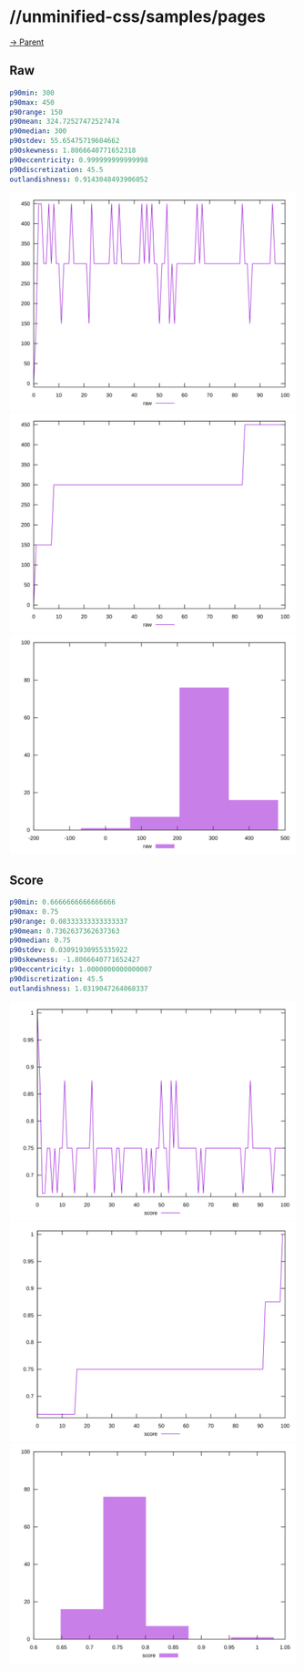 
# //unminified-css/samples/pages

[→ Parent](../..)


## Raw


```yaml
p90min: 300
p90max: 450
p90range: 150
p90mean: 324.72527472527474
p90median: 300
p90stdev: 55.65475719604662
p90skewness: 1.8066640771652318
p90eccentricity: 0.999999999999998
p90discretization: 45.5
outlandishness: 0.9143048493906052

```

![PLOT: raw-values](./raw/values.svg)![PLOT: raw-sorted](./raw/sorted.svg)![PLOT: raw-histogram](./raw/histogram.svg)
## Score


```yaml
p90min: 0.6666666666666666
p90max: 0.75
p90range: 0.08333333333333337
p90mean: 0.7362637362637363
p90median: 0.75
p90stdev: 0.03091930955335922
p90skewness: -1.8066640771652427
p90eccentricity: 1.0000000000000007
p90discretization: 45.5
outlandishness: 1.0319047264068337

```

![PLOT: score-values](./score/values.svg)![PLOT: score-sorted](./score/sorted.svg)![PLOT: score-histogram](./score/histogram.svg)